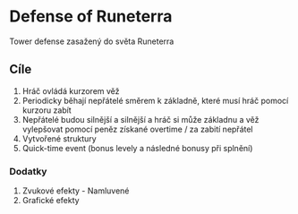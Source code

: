 # Defense of Runeterra
Tower defense zasažený do světa Runeterra
## Cíle
1. Hráč ovládá kurzorem věž
2. Periodicky běhají nepřátelé směrem k základně, které musí hráč pomocí kurzoru zabít
3. Nepřátelé budou silnější a silnější a hráč si může základnu a věž vylepšovat pomocí peněz získané overtime / za zabití nepřátel
4. Vytvořené struktury
5. Quick-time event (bonus levely a následné bonusy při splnění)
### Dodatky
1. Zvukové efekty - Namluvené
2. Grafické efekty
